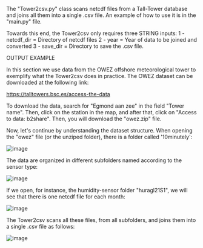 The "Tower2csv.py" class scans netcdf files from a Tall-Tower database and joins all them into a single .csv file. An example of how to use it is in the "main.py" file.

Towards this end, the Tower2csv only requires three STRING inputs: 
1 - netcdf_dir = Directory of netcdf files 
2 - year = Year of data to be joined and converted 
3 - save_dir = Directory to save the .csv file.

OUTPUT EXAMPLE

In this section we use data from the OWEZ offshore meteorological tower to exemplify what the Tower2csv does in practice. The OWEZ dataset can be downloaded at the following link: 

https://talltowers.bsc.es/access-the-data

To download the data, search for "Egmond aan zee" in the field "Tower name". Then, click on the station in the map, and after that, click on "Access to data: b2share". Then, you will download the "owez.zip" file.

Now, let's continue by understanding the dataset structure. When opening the "owez" file (or the unziped folder), there is a folder called '10minutely':

![image](https://github.com/marcosp-araujo/Tower2csv/assets/88653954/88a28998-6584-4e66-a616-556e6b23a530)

The data are organized in different subfolders named according to the sensor type:

![image](https://github.com/marcosp-araujo/Tower2csv/assets/88653954/3a697716-fc1e-439c-a5c3-2f0074f3b43d)

If we open, for instance, the humidity-sensor folder "huragl21S1", we will see that there is one netcdf file for each month:

![image](https://github.com/marcosp-araujo/Tower2csv/assets/88653954/0b73c460-3fb6-4c61-aa5f-addd5ffee83e)

The Tower2csv scans all these files, from all subfolders, and joins them into a single .csv file as follows:

![image](https://github.com/marcosp-araujo/Tower2csv/assets/88653954/6ab15a09-a489-4c81-9ca3-463b330375aa)




